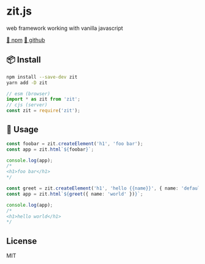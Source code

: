 # zit.js

web framework working with vanilla javascript

[🦄 npm](https://www.npmjs.com/package/zitjs)
[📃 github](https://github.com/do4ng/zit)

## 📦 Install

```bash
npm install --save-dev zit
yarn add -D zit
```

```ts
// esm (browser)
import * as zit from 'zit';
// cjs (server)
const zit = require('zit');
```

## 🚀 Usage

```ts
const foobar = zit.createElement('h1', 'foo bar');
const app = zit.html`${foobar}`;

console.log(app);
/*
<h1>foo bar</h1> 
*/
```

```ts
const greet = zit.createElement('h1', 'hello {{name}}', { name: 'default name' });
const app = zit.html`${greet({ name: 'world' })}`;

console.log(app);
/*
<h1>hello world</h1>
*/
```

## License

MIT
